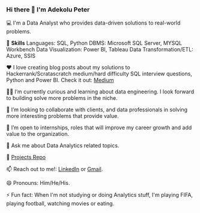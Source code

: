 ### Hi there 👋 I'm Adekolu Peter

💻 I'm a Data Analyst who provides data-driven solutions to real-world problems.

📌 **Skills**
    Languages: SQL, Python
    DBMS: Microsoft SQL Server, MYSQL Workbench
    Data Visualization: Power BI, Tableau
    Data Transformation/ETL: Azure, SSIS

❤️ I love creating blog posts about my solutions to Hackerrank/Scratascratch medium/hard difficulty SQL interview questions, Python and Power BI. 
    Check it out: [Medium](https://medium.com/me/stories/public)

👨‍🏫 I’m currently curious and learning about data engineering. I look forward to building solve more problems in the niche.

👯 I’m looking to collaborate with clients, and data professionals in solving more interesting problems that provide value.

👀 I’m open to internships, roles that will improve my career growth and add value to the organization.

💬 Ask me about Data Analytics related topics.

💼 [Projects Repo](https://github.com/Savepeter2?tab=repositories)  

📫 Reach out to me!: [LinkedIn](https://www.linkedin.com/in/peter-adekolu-593a001a1/) or [Gmail](peteradekolu@gmail.com).

😄 Pronouns: Him/He/His.

⚡ Fun fact: When I'm not studying or doing Analytics stuff, I'm playing FIFA, playing football, watching movies or eating.

